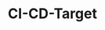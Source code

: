 ---
draft: false
title: CI-CD-Target
content:
  id: ci-cd-target
  name: CI-CD-Target
  logo: /images/hosting-and-infrastructure/others/ci-cd-target/logo.png
  website: https://elest.io/
  iframe_website: /website/hosting-and-infrastructure/others/ci-cd-target
  dashboardImage: /images/hosting-and-infrastructure/others/ci-cd-target/screenshot-1.png
  short_description: Deploy one or multiple CD/CD pipelines to a target node
  description: CI/CD target by Elestio is a fully managed service made to handle deployment, security, reverse proxy, ssl, smtp, logs, backups & monitoring of your own source code coming from Github, Gitlab or Docker registries
  features:
    - title: Deploy automaticaly from Github / Gitlab / Docker registries
      description: Go from source to production In 3 simple steps  1) Select your source project from your account or from our samples 2) Select an existing target or create a new one (where the pipeline will be deployed) 3) Configure your pipeline (env vars, runtime, build/run command, lifecycle scripts, ...)
    - title: Samples available for most popular frameworks
      description: We have created 52 sample repositories for all most popular frameworks & runtimes. Thanks to that you can quickstart with your favorite frontend / backend technology in few minutes.
    - title: Deploy multiple containers to a single target
      description: "You can deploy multiple instances of the same software or various software to the same CI/CD target  (eg: 3 wordpress, 2 directus, 4 mysql, 1 uptime kuma ...)"
    - title: Move pipelines between nodes
      description: You can move a ci/cd pipeline from one vm to another vm in a click. Your data, dns, and all settings are moving along smoothly as well to their new home. Migrate any pipeline in minutes without stress.
  screenshots:
    - /images/hosting-and-infrastructure/others/ci-cd-target/screenshot-1.png
    - /images/hosting-and-infrastructure/others/ci-cd-target/screenshot-2.png
---